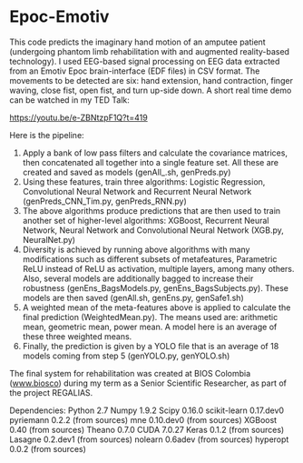 # Epoc-Emotiv

This code predicts the imaginary hand motion of an amputee patient (undergoing phantom limb rehabilitation with and augmented reality-based technology). I used EEG-based signal processing on EEG data extracted from an Emotiv Epoc brain-interface (EDF files) in CSV format. The movements to be detected are six: hand extension, hand contraction, finger waving, close fist, open fist, and turn up-side down.
A short real time demo can be watched in my TED Talk: 

https://youtu.be/e-ZBNtzpF1Q?t=419

Here is the pipeline:
1.	Apply a bank of low pass filters and calculate the covariance matrices, then concatenated all together into a single feature set. All these are created and saved as models (genAll_.sh, genPreds.py)
2.	Using these features, train three algorithms: Logistic Regression, Convolutional Neural Network and Recurrent Neural Network (genPreds_CNN_Tim.py, genPreds_RNN.py)
3.	The above algorithms produce predictions that are then used to train another set of higher-level algorithms: XGBoost, Recurrent Neural Network, Neural Network and Convolutional Neural Network (XGB.py, NeuralNet.py)
4.	Diversity is achieved by running above algorithms with many modifications such as different subsets of metafeatures, Parametric ReLU instead of ReLU as activation, multiple layers, among many others. Also, several models are additionally bagged to increase their robustness (genEns_BagsModels.py, genEns_BagsSubjects.py). These models are then saved (genAll.sh, genEns.py, genSafe1.sh)
5.	A weighted mean of the meta-features above is applied to calculate the final prediction (WeightedMean.py). The means used are: arithmetic mean, geometric mean, power mean. A model here is an average of these three weighted means.
6.	Finally, the prediction is given by a YOLO file that is an average of 18 models coming from step 5 (genYOLO.py, genYOLO.sh)

The final system for rehabilitation was created at BIOS Colombia (www.biosco) during my term as a Senior Scientific Researcher, as part of the project REGALIAS.

Dependencies:
Python 2.7
Numpy 1.9.2
Scipy 0.16.0
scikit-learn 0.17.dev0
pyriemann 0.2.2 (from sources)
mne 0.10.dev0 (from sources)
XGBoost 0.40 (from sources)
Theano 0.7.0
CUDA 7.0.27
Keras 0.1.2 (from sources)
Lasagne 0.2.dev1 (from sources)
nolearn 0.6adev (from sources)
hyperopt 0.0.2 (from sources)
